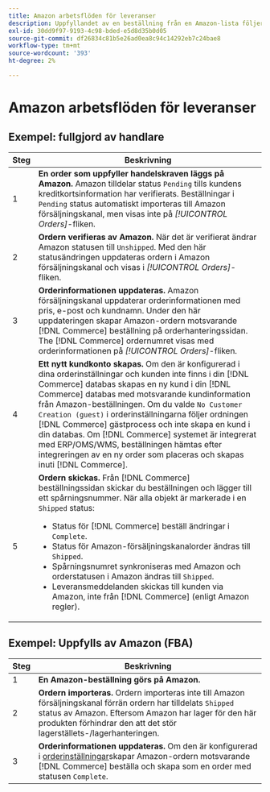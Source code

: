 ```yaml
---
title: Amazon arbetsflöden för leveranser
description: Uppfyllandet av en beställning från en Amazon-lista följer en specifik sekvens från beställning som skickas till leverans.
exl-id: 30dd9f97-9193-4c98-bded-e5d8d35b0d05
source-git-commit: df26834c81b5e26ad0ea8c94c14292eb7c24bae8
workflow-type: tm+mt
source-wordcount: '393'
ht-degree: 2%

---
```


# Amazon arbetsflöden för leveranser

## Exempel: fullgjord av handlare

| Steg | Beskrivning |
|----|----|
| 1 | **En order som uppfyller handelskraven läggs på Amazon.** Amazon tilldelar status `Pending` tills kundens kreditkortsinformation har verifierats. Beställningar i `Pending` status automatiskt importeras till Amazon försäljningskanal, men visas inte på _[!UICONTROL Orders]_-fliken. |
| 2 | **Ordern verifieras av Amazon.** När det är verifierat ändrar Amazon statusen till `Unshipped`. Med den här statusändringen uppdateras ordern i Amazon försäljningskanal och visas i _[!UICONTROL Orders]_-fliken. |
| 3 | **Orderinformationen uppdateras.** Amazon försäljningskanal uppdaterar orderinformationen med pris, e-post och kundnamn. Under den här uppdateringen skapar Amazon-ordern motsvarande [!DNL Commerce] beställning på orderhanteringssidan. The [!DNL Commerce] ordernumret visas med orderinformationen på _[!UICONTROL Orders]_-fliken. |
| 4 | **Ett nytt kundkonto skapas.** Om den är konfigurerad i dina orderinställningar och kunden inte finns i din [!DNL Commerce] databas skapas en ny kund i din [!DNL Commerce] databas med motsvarande kundinformation från Amazon-beställningen. Om du valde `No Customer Creation (guest)` i orderinställningarna följer ordningen [!DNL Commerce] gästprocess och inte skapa en kund i din databas. Om [!DNL Commerce] systemet är integrerat med ERP/OMS/WMS, beställningen hämtas efter integreringen av en ny order som placeras och skapas inuti [!DNL Commerce]. |
| 5 | **Ordern skickas.** Från [!DNL Commerce] beställningssidan skickar du beställningen och lägger till ett spårningsnummer. När alla objekt är markerade i en `Shipped` status:<ul><li>Status för [!DNL Commerce] beställ ändringar i `Complete`.</li><li>Status för Amazon-försäljningskanalorder ändras till `Shipped`.</li><li>Spårningsnumret synkroniseras med Amazon och orderstatusen i Amazon ändras till `Shipped`.</li><li>Leveransmeddelanden skickas till kunden via Amazon, inte från [!DNL Commerce] (enligt Amazon regler). |

## Exempel: Uppfylls av Amazon (FBA)

| Steg | Beskrivning |
|---|---|
| 1 | **En Amazon-beställning görs på Amazon.** |
| 2 | **Ordern importeras.** Ordern importeras inte till Amazon försäljningskanal förrän ordern har tilldelats `Shipped` status av Amazon. Eftersom Amazon har lager för den här produkten förhindrar den att det stör lagerställets-/lagerhanteringen. |
| 3 | **Orderinformationen uppdateras.** Om den är konfigurerad i [orderinställningar](./order-settings.md)skapar Amazon-ordern motsvarande [!DNL Commerce] beställa och skapa som en order med statusen `Complete`. |
